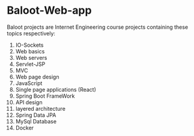 # Baloot-Web-app
Baloot projects are Internet Engineering course projects containing these topics respectively:

1. IO-Sockets
2. Web basics
3. Web servers
4. Servlet-JSP
5. MVC
6. Web page design
7. JavaScript
8. Single page applications (React)
9. Spring Boot FrameWork
10. API design
11. layered architecture
12. Spring Data JPA
13. MySql Database
14. Docker
